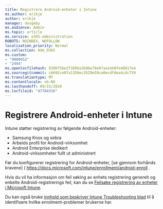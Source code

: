 ```yaml
---
title: Registrere Android-enheter i Intune
ms.author: erikje
author: erikje
manager: dougeby
ms.audience: Admin
ms.topic: article
ms.service: o365-administration
ROBOTS: NOINDEX, NOFOLLOW
localization_priority: Normal
ms.collection: Adm_O365
ms.custom:
- "9000652"
- "2494"
ms.openlocfilehash: 9306f56e2f3b9ba3b06e78e07aa2eb0fe40817e4
ms.sourcegitcommit: c6692ce0fa1358ec3529e59ca0ecdfdea4cdc759
ms.translationtype: MT
ms.contentlocale: nb-NO
ms.lasthandoff: 09/15/2020
ms.locfileid: "47784316"
---
```

# <a name="enrolling-android-devices-into-intune"></a>Registrere Android-enheter i Intune

Intune støtter registrering av følgende Android-enheter:
- Samsung Knox og sebra
- Arbeids profil for Android-virksomhet
- Android Enterprise dedikert
- Android-virksomheter fullt ut administrert

Før du konfigurerer registrering for Android-enheter, [se gjennom forhånds kravene] ( https://docs.microsoft.com/intune/enrollment/android-enroll .

Hvis du vil ha informasjon om feil søking av enhets registrering generelt og enkelte Android-registrerings feil, kan du se [Feilsøke registrering av enheter i Microsoft Intune](https://docs.microsoft.com/intune/enrollment/troubleshoot-device-enrollment-in-intune).

Du kan også bruke [innhold som beskriver Intune Troubleshooting blad](https://docs.microsoft.com/intune/fundamentals/help-desk-operators) til å identifisere hvilke enrolment-problemer brukerne har.





